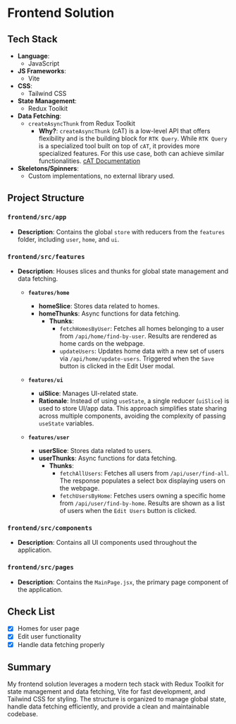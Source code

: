 # Frontend Solution

## Tech Stack

- **Language**: 
  - JavaScript
- **JS Frameworks**:
  - Vite
- **CSS**:
  - Tailwind CSS
- **State Management**:
  - Redux Toolkit
- **Data Fetching**:
  - `createAsyncThunk` from Redux Toolkit
    - **Why?**: `createAsyncThunk` (cAT) is a low-level API that offers flexibility and is the building block for `RTK Query`. While `RTK Query` is a specialized tool built on top of `cAT`, it provides more specialized features. For this use case, both can achieve similar functionalities. [cAT Documentation](https://redux-toolkit.js.org/usage/usage-with-typescript#createasyncthunk)
- **Skeletons/Spinners**:
  - Custom implementations, no external library used.

## Project Structure

### `frontend/src/app`

- **Description**: Contains the global `store` with reducers from the `features` folder, including `user`, `home`, and `ui`.

### `frontend/src/features`

- **Description**: Houses slices and thunks for global state management and data fetching.

  - **`features/home`**
    - **homeSlice**: Stores data related to homes.
    - **homeThunks**: Async functions for data fetching.
      - **Thunks**:
        - `fetchHomesByUser`: Fetches all homes belonging to a user from `/api/home/find-by-user`. Results are rendered as home cards on the webpage.
        - `updateUsers`: Updates home data with a new set of users via `/api/home/update-users`. Triggered when the `Save` button is clicked in the Edit User modal.

  - **`features/ui`**
    - **uiSlice**: Manages UI-related state.
    - **Rationale**: Instead of using `useState`, a single reducer (`uiSlice`) is used to store UI/app data. This approach simplifies state sharing across multiple components, avoiding the complexity of passing `useState` variables.

  - **`features/user`**
    - **userSlice**: Stores data related to users.
    - **userThunks**: Async functions for data fetching.
      - **Thunks**:
        - `fetchAllUsers`: Fetches all users from `/api/user/find-all`. The response populates a select box displaying users on the webpage.
        - `fetchUsersByHome`: Fetches users owning a specific home from `/api/user/find-by-home`. Results are shown as a list of users when the `Edit Users` button is clicked.

### `frontend/src/components`

- **Description**: Contains all UI components used throughout the application.

### `frontend/src/pages`

- **Description**: Contains the `MainPage.jsx`, the primary page component of the application.

## Check List

- [X] Homes for user page
- [X] Edit user functionality
- [X] Handle data fetching properly

## Summary

My frontend solution leverages a modern tech stack with Redux Toolkit for state management and data fetching, Vite for fast development, and Tailwind CSS for styling. The structure is organized to manage global state, handle data fetching efficiently, and provide a clean and maintainable codebase.
